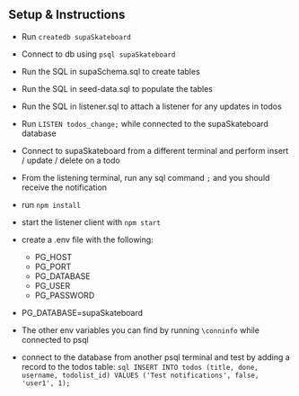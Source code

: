 ## Setup & Instructions

- Run `createdb supaSkateboard`
- Connect to db using `psql supaSkateboard`
- Run the SQL in supaSchema.sql to create tables
- Run the SQL in seed-data.sql to populate the tables
- Run the SQL in listener.sql to attach a listener for any updates in todos
- Run `LISTEN todos_change;` while connected to the supaSkateboard database
- Connect to supaSkateboard from a different terminal and perform insert / update / delete on a todo
- From the listening terminal, run any sql command `;` and you should receive the notification

- run `npm install`
- start the listener client with `npm start`
- create a .env file with the following:
  - PG_HOST
  - PG_PORT
  - PG_DATABASE
  - PG_USER
  - PG_PASSWORD
- PG_DATABASE=supaSkateboard
- The other env variables you can find by running `\conninfo` while connected to psql
- connect to the database from another psql terminal and test by adding a record to the todos table:
  `sql
        INSERT INTO todos (title, done, username, todolist_id) VALUES
('Test notifications', false, 'user1', 1);
    `
